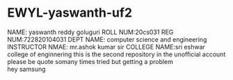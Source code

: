 # EWYL-yaswanth-uf2
NAME: yaswanth reddy goluguri
ROLL NUM:20cs031
REG NUM:722820104031
DEPT NAME: computer science and engineering
INSTRUCTOR NMAE: mr.ashok kumar sir
COLLEGE NAME:sri eshwar college of enginnering
this is the second repository 
in the unofficial account
please be quote
somany times tried but getting a problem  
hey samsung 